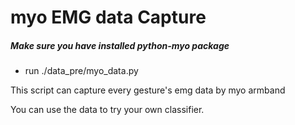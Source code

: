 # myo EMG data Capture
##### **Make sure you have installed python-myo package**

- run ./data_pre/myo_data.py 

This script can capture every gesture's emg data by myo armband

You can use the data to try your own classifier.







